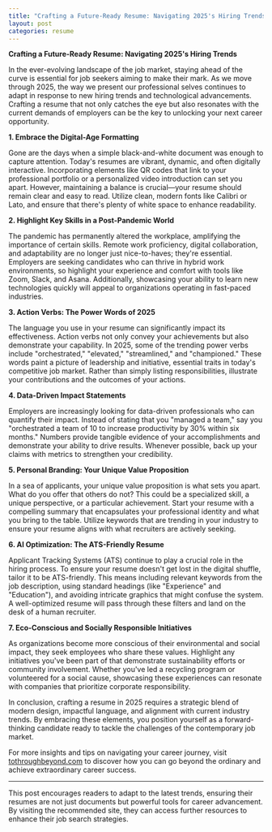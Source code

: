 ```yaml
---
title: "Crafting a Future-Ready Resume: Navigating 2025's Hiring Trends"
layout: post
categories: resume
---
```


**Crafting a Future-Ready Resume: Navigating 2025's Hiring Trends**

In the ever-evolving landscape of the job market, staying ahead of the curve is essential for job seekers aiming to make their mark. As we move through 2025, the way we present our professional selves continues to adapt in response to new hiring trends and technological advancements. Crafting a resume that not only catches the eye but also resonates with the current demands of employers can be the key to unlocking your next career opportunity.

**1. Embrace the Digital-Age Formatting**

Gone are the days when a simple black-and-white document was enough to capture attention. Today's resumes are vibrant, dynamic, and often digitally interactive. Incorporating elements like QR codes that link to your professional portfolio or a personalized video introduction can set you apart. However, maintaining a balance is crucial—your resume should remain clear and easy to read. Utilize clean, modern fonts like Calibri or Lato, and ensure that there's plenty of white space to enhance readability.

**2. Highlight Key Skills in a Post-Pandemic World**

The pandemic has permanently altered the workplace, amplifying the importance of certain skills. Remote work proficiency, digital collaboration, and adaptability are no longer just nice-to-haves; they're essential. Employers are seeking candidates who can thrive in hybrid work environments, so highlight your experience and comfort with tools like Zoom, Slack, and Asana. Additionally, showcasing your ability to learn new technologies quickly will appeal to organizations operating in fast-paced industries.

**3. Action Verbs: The Power Words of 2025**

The language you use in your resume can significantly impact its effectiveness. Action verbs not only convey your achievements but also demonstrate your capability. In 2025, some of the trending power verbs include "orchestrated," "elevated," "streamlined," and "championed." These words paint a picture of leadership and initiative, essential traits in today's competitive job market. Rather than simply listing responsibilities, illustrate your contributions and the outcomes of your actions.

**4. Data-Driven Impact Statements**

Employers are increasingly looking for data-driven professionals who can quantify their impact. Instead of stating that you "managed a team," say you "orchestrated a team of 10 to increase productivity by 30% within six months." Numbers provide tangible evidence of your accomplishments and demonstrate your ability to drive results. Whenever possible, back up your claims with metrics to strengthen your credibility.

**5. Personal Branding: Your Unique Value Proposition**

In a sea of applicants, your unique value proposition is what sets you apart. What do you offer that others do not? This could be a specialized skill, a unique perspective, or a particular achievement. Start your resume with a compelling summary that encapsulates your professional identity and what you bring to the table. Utilize keywords that are trending in your industry to ensure your resume aligns with what recruiters are actively seeking.

**6. AI Optimization: The ATS-Friendly Resume**

Applicant Tracking Systems (ATS) continue to play a crucial role in the hiring process. To ensure your resume doesn't get lost in the digital shuffle, tailor it to be ATS-friendly. This means including relevant keywords from the job description, using standard headings (like "Experience" and "Education"), and avoiding intricate graphics that might confuse the system. A well-optimized resume will pass through these filters and land on the desk of a human recruiter.

**7. Eco-Conscious and Socially Responsible Initiatives**

As organizations become more conscious of their environmental and social impact, they seek employees who share these values. Highlight any initiatives you've been part of that demonstrate sustainability efforts or community involvement. Whether you've led a recycling program or volunteered for a social cause, showcasing these experiences can resonate with companies that prioritize corporate responsibility.

In conclusion, crafting a resume in 2025 requires a strategic blend of modern design, impactful language, and alignment with current industry trends. By embracing these elements, you position yourself as a forward-thinking candidate ready to tackle the challenges of the contemporary job market.

For more insights and tips on navigating your career journey, visit [tothroughbeyond.com](http://tothroughbeyond.com) to discover how you can go beyond the ordinary and achieve extraordinary career success.

---

This post encourages readers to adapt to the latest trends, ensuring their resumes are not just documents but powerful tools for career advancement. By visiting the recommended site, they can access further resources to enhance their job search strategies.